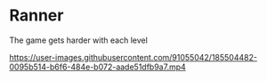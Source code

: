 # Ranner
The game gets harder with each level


https://user-images.githubusercontent.com/91055042/185504482-0095b514-b6f6-484e-b072-aade51dfb9a7.mp4

